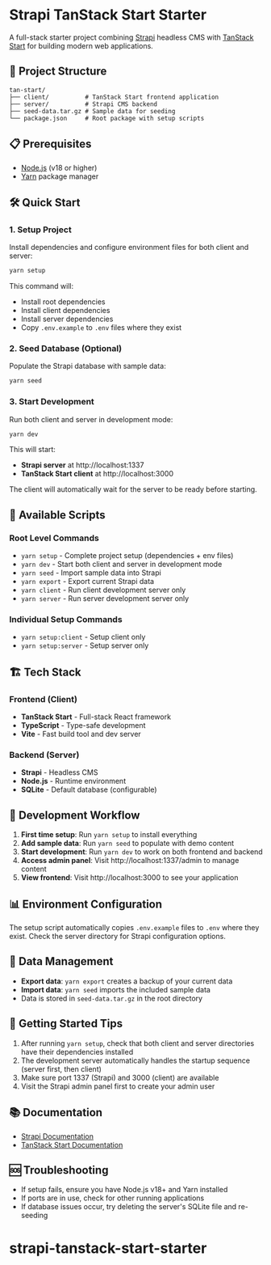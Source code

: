 # Strapi TanStack Start Starter

A full-stack starter project combining [Strapi](https://strapi.io/) headless CMS with [TanStack Start](https://tanstack.com/start) for building modern web applications.

## 🚀 Project Structure

```
tan-start/
├── client/          # TanStack Start frontend application
├── server/          # Strapi CMS backend
├── seed-data.tar.gz # Sample data for seeding
└── package.json     # Root package with setup scripts
```

## 📋 Prerequisites

- [Node.js](https://nodejs.org/) (v18 or higher)
- [Yarn](https://yarnpkg.com/) package manager

## 🛠️ Quick Start

### 1. Setup Project

Install dependencies and configure environment files for both client and server:

```bash
yarn setup
```

This command will:
- Install root dependencies
- Install client dependencies
- Install server dependencies
- Copy `.env.example` to `.env` files where they exist

### 2. Seed Database (Optional)

Populate the Strapi database with sample data:

```bash
yarn seed
```

### 3. Start Development

Run both client and server in development mode:

```bash
yarn dev
```

This will start:
- **Strapi server** at http://localhost:1337
- **TanStack Start client** at http://localhost:3000

The client will automatically wait for the server to be ready before starting.

## 📝 Available Scripts

### Root Level Commands

- `yarn setup` - Complete project setup (dependencies + env files)
- `yarn dev` - Start both client and server in development mode
- `yarn seed` - Import sample data into Strapi
- `yarn export` - Export current Strapi data
- `yarn client` - Run client development server only
- `yarn server` - Run server development server only

### Individual Setup Commands

- `yarn setup:client` - Setup client only
- `yarn setup:server` - Setup server only

## 🏗️ Tech Stack

### Frontend (Client)
- **TanStack Start** - Full-stack React framework
- **TypeScript** - Type-safe development
- **Vite** - Fast build tool and dev server

### Backend (Server)
- **Strapi** - Headless CMS
- **Node.js** - Runtime environment
- **SQLite** - Default database (configurable)

## 🔧 Development Workflow

1. **First time setup**: Run `yarn setup` to install everything
2. **Add sample data**: Run `yarn seed` to populate with demo content
3. **Start development**: Run `yarn dev` to work on both frontend and backend
4. **Access admin panel**: Visit http://localhost:1337/admin to manage content
5. **View frontend**: Visit http://localhost:3000 to see your application

## 📊 Environment Configuration

The setup script automatically copies `.env.example` files to `.env` where they exist. Check the server directory for Strapi configuration options.

## 🔄 Data Management

- **Export data**: `yarn export` creates a backup of your current data
- **Import data**: `yarn seed` imports the included sample data
- Data is stored in `seed-data.tar.gz` in the root directory

## 🚦 Getting Started Tips

1. After running `yarn setup`, check that both client and server directories have their dependencies installed
2. The development server automatically handles the startup sequence (server first, then client)
3. Make sure port 1337 (Strapi) and 3000 (client) are available
4. Visit the Strapi admin panel first to create your admin user

## 📚 Documentation

- [Strapi Documentation](https://docs.strapi.io/)
- [TanStack Start Documentation](https://tanstack.com/start/latest)

## 🆘 Troubleshooting

- If setup fails, ensure you have Node.js v18+ and Yarn installed
- If ports are in use, check for other running applications
- If database issues occur, try deleting the server's SQLite file and re-seeding
# strapi-tanstack-start-starter
